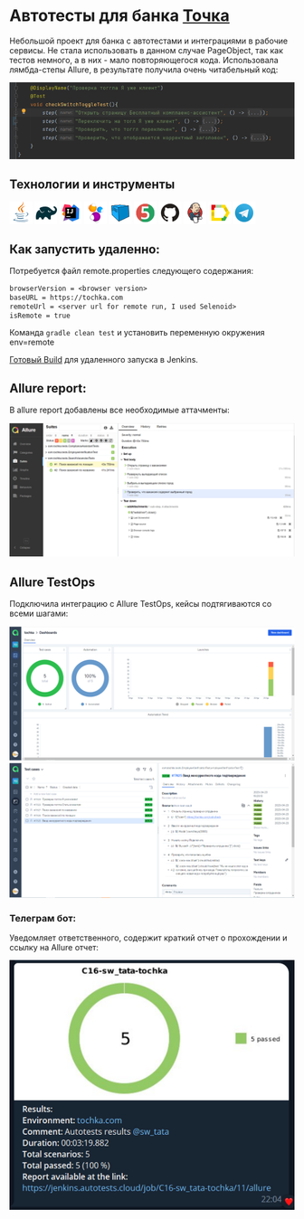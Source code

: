 # Автотесты для банка [Точка](https://tochka.com/) 

Небольшой проект для банка с автотестами  и интеграциями в рабочие сервисы. Не стала использовать в данном случае PageObject, 
так как тестов немного, а в них - мало повторяющегося кода. Использовала лямбда-степы Allure, в результате получила очень читабельный код: 

![This is an image](media/ide.png)

## Технологии и инструменты 
![This is an image](icons/Java.png)
![This is an image](icons/Gradle.png)
![This is an image](icons/Intelij_IDEA.png)
![This is an image](icons/Selenide.png)
![This is an image](icons/Selenoid.png)
![This is an image](icons/JUnit5.png)
![This is an image](icons/Github.png)
![This is an image](icons/Jenkins.png)
![This is an image](icons/Allure_Report.png)
![This is an image](icons/Telegram.png)

## Как запустить удаленно:

Потребуется файл remote.properties следующего содержания:

```browser = <browser type>
browserVersion = <browser version>
baseURL = https://tochka.com
remoteUrl = <server url for remote run, I used Selenoid>
isRemote = true
```
Команда ```gradle clean test``` 
и установить переменную окружения env=remote

[Готовый Build](https://jenkins.autotests.cloud/job/C16-sw_tata-tochka/) для удаленного запуска в Jenkins.

## Allure report:
В allure report добавлены все необходимые аттачменты:

![This is an image](media/allure.png)

## Allure TestOps
Подключила интеграцию с Allure TestOps, кейсы подтягиваются со всеми шагами:

![This is an image](media/allurereport.png)
![This is an image](media/alluretestops.png)

### Телеграм бот:
Уведомляет ответственного, содержит краткий отчет о прохождении и ссылку на Allure отчет:

![This is an image](media/telegrambot.png)
